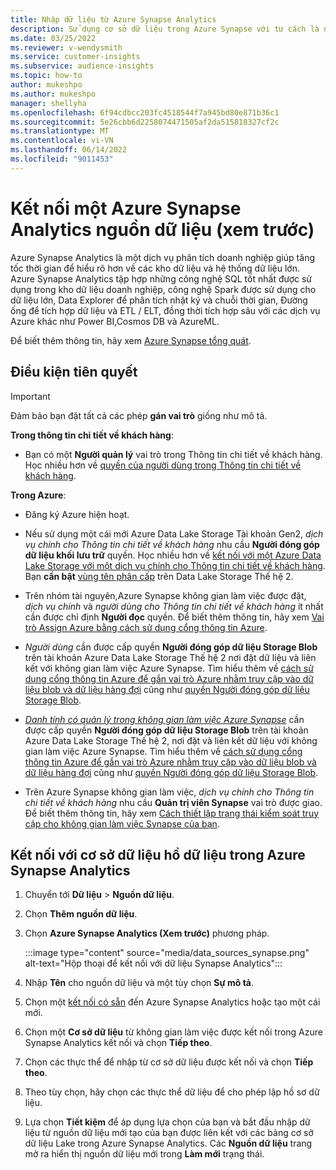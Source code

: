 ```yaml
---
title: Nhập dữ liệu từ Azure Synapse Analytics
description: Sử dụng cơ sở dữ liệu trong Azure Synapse với tư cách là nguồn dữ liệu trong Dynamics 365 Customer Insights.
ms.date: 03/25/2022
ms.reviewer: v-wendysmith
ms.service: customer-insights
ms.subservice: audience-insights
ms.topic: how-to
author: mukeshpo
ms.author: mukeshpo
manager: shellyha
ms.openlocfilehash: 6f94cdbcc203fc4518544f7a945bd80e871b36c1
ms.sourcegitcommit: 5e26cbb6d2258074471505af2da515818327cf2c
ms.translationtype: MT
ms.contentlocale: vi-VN
ms.lasthandoff: 06/14/2022
ms.locfileid: "9011453"
---
```

# <a name="connect-an-azure-synapse-analytics-data-source-preview"></a>Kết nối một Azure Synapse Analytics nguồn dữ liệu (xem trước)

Azure Synapse Analytics là một dịch vụ phân tích doanh nghiệp giúp tăng tốc thời gian để hiểu rõ hơn về các kho dữ liệu và hệ thống dữ liệu lớn. Azure Synapse Analytics tập hợp những công nghệ SQL tốt nhất được sử dụng trong kho dữ liệu doanh nghiệp, công nghệ Spark được sử dụng cho dữ liệu lớn, Data Explorer để phân tích nhật ký và chuỗi thời gian, Đường ống để tích hợp dữ liệu và ETL / ELT, đồng thời tích hợp sâu với các dịch vụ Azure khác như Power BI,Cosmos DB và AzureML.

Để biết thêm thông tin, hãy xem [Azure Synapse tổng quát](/azure/synapse-analytics/overview-what-is).

## <a name="prerequisites"></a>Điều kiện tiên quyết

> [!IMPORTANT]
> Đảm bảo bạn đặt tất cả các phép **gán vai trò** giống như mô tả.  

**Trong thông tin chi tiết về khách hàng**:

* Bạn có một **Người quản lý** vai trò trong Thông tin chi tiết về khách hàng. Học nhiều hơn về [quyền của người dùng trong Thông tin chi tiết về khách hàng](permissions.md#assign-roles-and-permissions).

**Trong Azure**:

- Đăng ký Azure hiện hoạt.

- Nếu sử dụng một cái mới Azure Data Lake Storage Tài khoản Gen2, *dịch vụ chính cho Thông tin chi tiết về khách hàng* nhu cầu **Người đóng góp dữ liệu khối lưu trữ** quyền. Học nhiều hơn về [kết nối với một Azure Data Lake Storage với một dịch vụ chính cho Thông tin chi tiết về khách hàng](connect-service-principal.md). Bạn **cần bật** [vùng tên phân cấp](/azure/storage/blobs/data-lake-storage-namespace) trên Data Lake Storage Thế hệ 2.

- Trên nhóm tài nguyên,Azure Synapse không gian làm việc được đặt, *dịch vụ chính* và *người dùng cho Thông tin chi tiết về khách hàng* ít nhất cần được chỉ định **Người đọc** quyền. Để biết thêm thông tin, hãy xem [Vai trò Assign Azure bằng cách sử dụng cổng thông tin Azure](/azure/role-based-access-control/role-assignments-portal).

- *Người dùng* cần được cấp quyền **Người đóng góp dữ liệu Storage Blob** trên tài khoản Azure Data Lake Storage Thế hệ 2 nơi đặt dữ liệu và liên kết với không gian làm việc Azure Synapse. Tìm hiểu thêm về [cách sử dụng cổng thông tin Azure để gắn vai trò Azure nhằm truy cập vào dữ liệu blob và dữ liệu hàng đợi](/azure/storage/common/storage-auth-aad-rbac-portal) cũng như [quyền Người đóng góp dữ liệu Storage Blob](/azure/role-based-access-control/built-in-roles#storage-blob-data-contributor).

- *[Danh tính có quản lý trong không gian làm việc Azure Synapse](/azure/synapse-analytics/security/synapse-workspace-managed-identity)* cần được cấp quyền **Người đóng góp dữ liệu Storage Blob** trên tài khoản Azure Data Lake Storage Thế hệ 2, nơi đặt và liên kết dữ liệu với không gian làm việc Azure Synapse. Tìm hiểu thêm về [cách sử dụng cổng thông tin Azure để gắn vai trò Azure nhằm truy cập vào dữ liệu blob và dữ liệu hàng đợi](/azure/storage/common/storage-auth-aad-rbac-portal) cũng như [quyền Người đóng góp dữ liệu Storage Blob](/azure/role-based-access-control/built-in-roles#storage-blob-data-contributor).

- Trên Azure Synapse không gian làm việc, *dịch vụ chính cho Thông tin chi tiết về khách hàng* nhu cầu **Quản trị viên Synapse** vai trò được giao. Để biết thêm thông tin, hãy xem [Cách thiết lập trạng thái kiểm soát truy cập cho không gian làm việc Synapse của bạn](/azure/synapse-analytics/security/how-to-set-up-access-control).

## <a name="connect-to-the-data-lake-database-in-azure-synapse-analytics"></a>Kết nối với cơ sở dữ liệu hồ dữ liệu trong Azure Synapse Analytics

1. Chuyển tới **Dữ liệu** > **Nguồn dữ liệu**.

1. Chọn **Thêm nguồn dữ liệu**.

1. Chọn **Azure Synapse Analytics (Xem trước)** phương pháp.

   :::image type="content" source="media/data_sources_synapse.png" alt-text="Hộp thoại để kết nối với dữ liệu Synapse Analytics":::
  
1. Nhập **Tên** cho nguồn dữ liệu và một tùy chọn **Sự mô tả**.

1. Chọn một [kết nối có sẵn](connections.md) đến Azure Synapse Analytics hoặc tạo một cái mới.

1. Chọn một **Cơ sở dữ liệu** từ không gian làm việc được kết nối trong Azure Synapse Analytics kết nối và chọn **Tiếp theo**.

1. Chọn các thực thể để nhập từ cơ sở dữ liệu được kết nối và chọn **Tiếp theo**.

1. Theo tùy chọn, hãy chọn các thực thể dữ liệu để cho phép lập hồ sơ dữ liệu.

1. Lựa chọn **Tiết kiệm** để áp dụng lựa chọn của bạn và bắt đầu nhập dữ liệu từ nguồn dữ liệu mới tạo của bạn được liên kết với các bảng cơ sở dữ liệu Lake trong Azure Synapse Analytics. Các **Nguồn dữ liệu** trang mở ra hiển thị nguồn dữ liệu mới trong **Làm mới** trạng thái.
